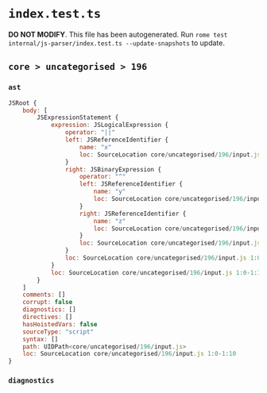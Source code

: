 # `index.test.ts`

**DO NOT MODIFY**. This file has been autogenerated. Run `rome test internal/js-parser/index.test.ts --update-snapshots` to update.

## `core > uncategorised > 196`

### `ast`

```javascript
JSRoot {
	body: [
		JSExpressionStatement {
			expression: JSLogicalExpression {
				operator: "||"
				left: JSReferenceIdentifier {
					name: "x"
					loc: SourceLocation core/uncategorised/196/input.js 1:0-1:1 (x)
				}
				right: JSBinaryExpression {
					operator: "^"
					left: JSReferenceIdentifier {
						name: "y"
						loc: SourceLocation core/uncategorised/196/input.js 1:5-1:6 (y)
					}
					right: JSReferenceIdentifier {
						name: "z"
						loc: SourceLocation core/uncategorised/196/input.js 1:9-1:10 (z)
					}
					loc: SourceLocation core/uncategorised/196/input.js 1:5-1:10
				}
				loc: SourceLocation core/uncategorised/196/input.js 1:0-1:10
			}
			loc: SourceLocation core/uncategorised/196/input.js 1:0-1:10
		}
	]
	comments: []
	corrupt: false
	diagnostics: []
	directives: []
	hasHoistedVars: false
	sourceType: "script"
	syntax: []
	path: UIDPath<core/uncategorised/196/input.js>
	loc: SourceLocation core/uncategorised/196/input.js 1:0-1:10
}
```

### `diagnostics`

```

```
